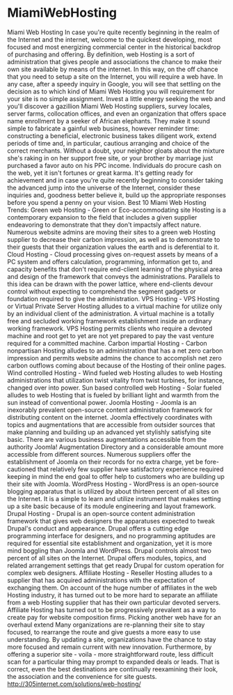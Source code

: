 # MiamiWebHosting
Miami Web Hosting  In case you're quite recently beginning in the realm of the Internet and the internet, welcome to the quickest developing, most focused and most energizing commercial center in the historical backdrop of purchasing and offering. By definition, web Hosting is a sort of administration that gives people and associations the chance to make their own site available by means of the internet. In this way, on the off chance that you need to setup a site on the Internet, you will require a web have. In any case, after a speedy inquiry in Google, you will see that settling on the decision as to which kind of Miami Web Hosting you will requirement for your site is no simple assignment.  Invest a little energy seeking the web and you'll discover a gazillion Miami Web Hosting suppliers, survey locales, server farms, collocation offices, and even an organization that offers space name enrollment by a seeker of African elephants. They make it sound simple to fabricate a gainful web business, however reminder time: constructing a beneficial, electronic business takes diligent work, extend periods of time and, in particular, cautious arranging and choice of the correct merchants. Without a doubt, your neighbor gloats about the mixture she's raking in on her support free site, or your brother by marriage just purchased a favor auto on his PPC income. Individuals do procure cash on the web, yet it isn't fortunes or great karma. It's getting ready for achievement and in case you're quite recently beginning to consider taking the advanced jump into the universe of the Internet, consider these inquiries and, goodness better believe it, build up the appropriate responses before you spend a penny on your vision.  Best 10 Miami Web Hosting Trends:  Green web Hosting - Green or Eco-accommodating site Hosting is a contemporary expansion to the field that includes a given supplier endeavoring to demonstrate that they don't impactsly affect nature. Numerous website admins are moving their sites to a green web Hosting supplier to decrease their carbon impression, as well as to demonstrate to their guests that their organization values the earth and is deferential to it.  Cloud Hosting - Cloud processing gives on-request assets by means of a PC system and offers calculation, programming, information get to, and capacity benefits that don't require end-client learning of the physical area and design of the framework that conveys the administrations. Parallels to this idea can be drawn with the power lattice, where end-clients devour control without expecting to comprehend the segment gadgets or foundation required to give the administration.  VPS Hosting - VPS Hosting or Virtual Private Server Hosting alludes to a virtual machine for utilize only by an individual client of the administration. A virtual machine is a totally free and secluded working framework establishment inside an ordinary working framework. VPS Hosting permits clients who require a devoted machine and root get to yet are not yet prepared to pay the vast venture required for a committed machine.  Carbon impartial Hosting - Carbon nonpartisan Hosting alludes to an administration that has a net zero carbon impression and permits website admins the chance to accomplish net zero carbon outflows coming about because of the Hosting of their online pages.  Wind controlled Hosting - Wind fueled web Hosting alludes to web Hosting administrations that utilization twist vitality from twist turbines, for instance, changed over into power.  Sun based controlled web Hosting - Solar fueled alludes to web Hosting that is fueled by brilliant light and warmth from the sun instead of conventional power.  Joomla Hosting - Joomla is an inexorably prevalent open-source content administration framework for distributing content on the internet. Joomla effectively coordinates with topics and augmentations that are accessible from outsider sources that make planning and building up an advanced yet stylishly satisfying site basic. There are various business augmentations accessible from the authority Joomla! Augmentation Directory and a considerable amount more accessible from different sources. Numerous suppliers offer the establishment of Joomla on their records for no extra charge, yet be fore-cautioned that relatively few supplier have satisfactory experience required keeping in mind the end goal to offer help to customers who are building up their site with Joomla.  WordPress Hosting - WordPress is an open-source blogging apparatus that is utilized by about thirteen percent of all sites on the Internet. It is a simple to learn and utilize instrument that makes setting up a site basic because of its module engineering and layout framework.  Drupal Hosting - Drupal is an open-source content administration framework that gives web designers the apparatuses expected to tweak Drupal's conduct and appearance. Drupal offers a cutting edge programming interface for designers, and no programming aptitudes are required for essential site establishment and organization, yet it is more mind boggling than Joomla and WordPress. Drupal controls almost two percent of all sites on the Internet. Drupal offers modules, topics, and related arrangement settings that get ready Drupal for custom operation for complex web designers.  Affiliate Hosting - Reseller Hosting alludes to a supplier that has acquired administrations with the expectation of exchanging them. On account of the huge number of affiliates in the web Hosting industry, it has turned out to be more hard to separate an affiliate from a web Hosting supplier that has their own particular devoted servers. Affiliate Hosting has turned out to be progressively prevalent as a way to create pay for website composition firms.  Picking another web have for an overhaul extend  Many organizations are re-planning their site to stay focused, to rearrange the route and give guests a more easy to use understanding. By updating a site, organizations have the chance to stay more focused and remain current with new innovation. Furthermore, by offering a superior site - voila - more straightforward route, less difficult scan for a particular thing may prompt to expanded deals or leads. That is correct, even the best destinations are continually reexamining their look, the association and the convenience for site guests. http://305internet.com/solutions/web-hosting/
